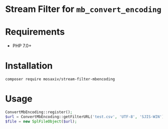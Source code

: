 # Stream Filter for `mb_convert_encoding`

# Requirements

- PHP 7.0+

# Installation

```
composer require mosaxiv/stream-filter-mbencoding
```

# Usage

```php
ConvertMbEncoding::register();
$url = ConvertMbEncoding::getFilterURL('test.csv', 'UTF-8', 'SJIS-WIN');
$file = new SplFileObject($url);
```

